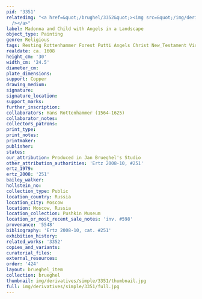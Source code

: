 ```yaml
---
pid: '3351'
relatedimg: "<a href=&quot;/brughel/3352&quot;><img src=&quot;/img/derivatives/simple/3352/thumbnail.jpg&quot;
  /></a>"
label: Madonna and Child with Angels in a Landscape
object_type: Painting
genre: Religious
tags: Resting Rottenhammer Forest Putti Angels Christ New_Testament Virgin_Mary
realdate: ca. 1608
height_cm: '30'
width_cm: '24.5'
diameter_cm: 
plate_dimensions: 
support: Copper
drawing_medium: 
signature: 
signature_location: 
support_marks: 
further_inscription: 
collaborators: Hans Rottenhammer (1564-1625)
collaborator_notes: 
collectors_patrons: 
print_type: 
print_notes: 
printmaker: 
publisher: 
states: 
our_attribution: Produced in Jan Brueghel's Studio
other_attribution_authorities: 'Ertz 2008-10, #251'
ertz_1979: 
ertz_2008: '251'
bailey_walker: 
hollstein_no: 
collection_type: Public
location_country: Russia
location_city: Moscow
location: Moscow, Russia
location_collection: Pushkin Museum
location_or_most_recent_sale_notes: 'inv. #598'
provenance: '5548'
bibliography: 'Ertz 2008-10, cat. #251'
exhibition_history: 
related_works: '3352'
copies_and_variants: 
curatorial_files: 
external_resources: 
order: '424'
layout: brueghel_item
collection: brueghel
thumbnail: img/derivatives/simple/3351/thumbnail.jpg
full: img/derivatives/simple/3351/full.jpg
---
```

